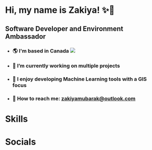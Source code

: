 # Hi, my name is Zakiya! ✨🌙 

## Software Developer and Environment Ambassador
  - ### 🌎 I'm based in Canada   ![](https://i.pinimg.com/originals/d6/af/c7/d6afc7ce9d9e64447bfdd4a368b8db18.gif)
  - ### 🔨 I’m currently working on multiple projects
  - ### 🌴 I enjoy developing Machine Learning tools with a GIS focus
  - ### 📩 How to reach me: zakiyamubarak@outlook.com 
# Skills

# Socials
